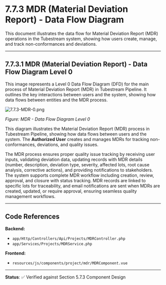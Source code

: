 # 7.7.3 MDR (Material Deviation Report) - Data Flow Diagram

This document illustrates the data flow for Material Deviation Report (MDR) operations in the Tubestream system, showing how users create, manage, and track non-conformances and deviations.

---

## 7.7.3.1 MDR (Material Deviation Report) - Data Flow Diagram Level 0

This image represents a Level 0 Data Flow Diagram (DFD) for the main process of Material Deviation Report (MDR) in Tubestream Pipeline. It outlines the key interactions between users and the system, showing how data flows between entities and the MDR process.

![7.7.3-MDR-0.png](7.7.3-MDR-0.png)

*Figure: MDR - Data Flow Diagram Level 0*

This diagram illustrates the Material Deviation Report (MDR) process in Tubestream Pipeline, showing how data flows between users and the system. The **Authorized User** creates and manages MDRs for tracking non-conformances, deviations, and quality issues.

The MDR process ensures proper quality issue tracking by receiving user inputs, validating deviation data, updating records with MDR details (number, description, deviation type, severity, affected lots, root cause analysis, corrective actions), and providing notifications to stakeholders. The system supports complete MDR workflow including creation, review, approval, and closure with status tracking. MDR records are linked to specific lots for traceability, and email notifications are sent when MDRs are created, updated, or require approval, ensuring seamless quality management workflows.

---

## Code References

**Backend:**
- `app/Http/Controllers/Api/Projects/MDRController.php`
- `app/Services/Projects/MDRService.php`

**Frontend:**
- `resources/js/components/project/mdr/MDRComponent.vue`

---

**Status**: ✅ Verified against Section 5.7.3 Component Design

